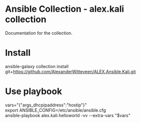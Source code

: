 # Ansible Collection - alex.kali collection
Documentation for the collection.

# Install
ansible-galaxy collection install git+https://github.com/AlexanderWitteveen/ALEX.Ansible.Kali.git

# Use playbook
vars="{\"args_dhcpipaddress\":\"hostip\"}"  
export ANSIBLE_CONFIG=/etc/ansible/ansible.cfg  
ansible-playbook alex.kali.helloworld -vv --extra-vars "$vars"
